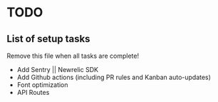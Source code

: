 # TODO

## List of setup tasks

Remove this file when all tasks are complete!

- Add Sentry || Newrelic SDK
- Add Github actions (including PR rules and Kanban auto-updates)
- Font optimization
- API Routes
